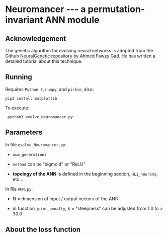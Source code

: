 # Neuromancer --- a permutation-invariant ANN module

## Acknowledgement

The genetic algorithm for evolving neural networks is adopted from the Github [NeuralGenetic](https://github.com/ahmedfgad/NeuralGenetic) repository by Ahmed Fawzy Gad.   He has written a detailed tutorial about this technique.

## Running

Requires `Python 3`, `numpy`, and `pickle`, also:

    pip3 install matplotlib
    
 To execute:
 
     python3 evolve_Neuromancer.py
     
## Parameters

In file `evolve_Neuromancer.py`:

* `num_generations`

* `method` can be "sigmoid" or "ReLU" 

* **topology of the ANN** is defined in the beginning section, `HL1_neurons`,  etc...

In file `ANN.py`:

* N = dimension of input / output vectors of the ANN

* in function `joint_penalty`, k = "steepness" can be adjusted from 1.0 to > 30.0

## About the loss function

